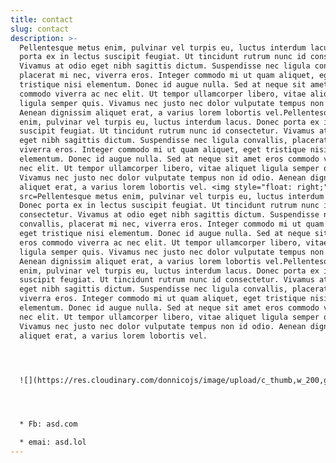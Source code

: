 ```yaml
---
title: contact
slug: contact
description: >-
  Pellentesque metus enim, pulvinar vel turpis eu, luctus interdum lacus. Donec
  porta ex in lectus suscipit feugiat. Ut tincidunt rutrum nunc id consectetur.
  Vivamus at odio eget nibh sagittis dictum. Suspendisse nec ligula convallis,
  placerat mi nec, viverra eros. Integer commodo mi ut quam aliquet, eget
  tristique nisi elementum. Donec id augue nulla. Sed at neque sit amet eros
  commodo viverra ac nec elit. Ut tempor ullamcorper libero, vitae aliquet
  ligula semper quis. Vivamus nec justo nec dolor vulputate tempus non id odio.
  Aenean dignissim aliquet erat, a varius lorem lobortis vel.Pellentesque metus
  enim, pulvinar vel turpis eu, luctus interdum lacus. Donec porta ex in lectus
  suscipit feugiat. Ut tincidunt rutrum nunc id consectetur. Vivamus at odio
  eget nibh sagittis dictum. Suspendisse nec ligula convallis, placerat mi nec,
  viverra eros. Integer commodo mi ut quam aliquet, eget tristique nisi
  elementum. Donec id augue nulla. Sed at neque sit amet eros commodo viverra ac
  nec elit. Ut tempor ullamcorper libero, vitae aliquet ligula semper quis.
  Vivamus nec justo nec dolor vulputate tempus non id odio. Aenean dignissim
  aliquet erat, a varius lorem lobortis vel. <img style="float: right;"
  src=Pellentesque metus enim, pulvinar vel turpis eu, luctus interdum lacus.
  Donec porta ex in lectus suscipit feugiat. Ut tincidunt rutrum nunc id
  consectetur. Vivamus at odio eget nibh sagittis dictum. Suspendisse nec ligula
  convallis, placerat mi nec, viverra eros. Integer commodo mi ut quam aliquet,
  eget tristique nisi elementum. Donec id augue nulla. Sed at neque sit amet
  eros commodo viverra ac nec elit. Ut tempor ullamcorper libero, vitae aliquet
  ligula semper quis. Vivamus nec justo nec dolor vulputate tempus non id odio.
  Aenean dignissim aliquet erat, a varius lorem lobortis vel.Pellentesque metus
  enim, pulvinar vel turpis eu, luctus interdum lacus. Donec porta ex in lectus
  suscipit feugiat. Ut tincidunt rutrum nunc id consectetur. Vivamus at odio
  eget nibh sagittis dictum. Suspendisse nec ligula convallis, placerat mi nec,
  viverra eros. Integer commodo mi ut quam aliquet, eget tristique nisi
  elementum. Donec id augue nulla. Sed at neque sit amet eros commodo viverra ac
  nec elit. Ut tempor ullamcorper libero, vitae aliquet ligula semper quis.
  Vivamus nec justo nec dolor vulputate tempus non id odio. Aenean dignissim
  aliquet erat, a varius lorem lobortis vel.




  ![](https://res.cloudinary.com/donnicojs/image/upload/c_thumb,w_200,g_face/v1573303131/lifestyle/DSC_6139_edited_cqwebm.jpg)




  * Fb: asd.com

  * emai: asd.lol
---
```

